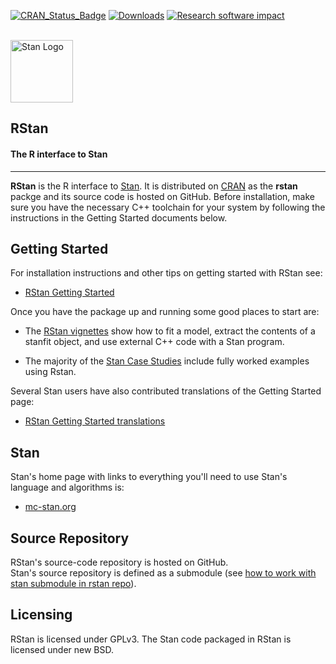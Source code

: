 [![CRAN\_Status\_Badge](https://www.r-pkg.org/badges/version/rstan?color=blue)](https://cran.r-project.org/package=rstan)
[![Downloads](https://cranlogs.r-pkg.org/badges/rstan?color=blue)](https://cran.rstudio.com/package=rstan)
[![Research software impact](http://depsy.org/api/package/cran/rstan/badge.svg)](http://depsy.org/package/r/rstan)

<br>
<div style="text-align:left">
<span><a href="https://mc-stan.org">
<img src="https://raw.githubusercontent.com/stan-dev/logos/master/logo_tm.png" width=100 alt="Stan Logo"/></a><h2><strong>RStan</strong></h2><h4>The R interface to Stan</h4></span>
</div>

-----
**RStan** is the R interface to [Stan](https://mc-stan.org). It is distributed on
[CRAN](https://CRAN.R-project.org/package=rstan) as the **rstan** packge and its
source code is hosted on GitHub. Before installation, make sure you have the
necessary C++ toolchain for your system by following the instructions in the
Getting Started documents below.

## Getting Started

For installation instructions and other tips on getting started with RStan see:

* [RStan Getting Started](https://github.com/stan-dev/rstan/wiki/RStan-Getting-Started)

Once you have the package up and running some good places to start are: 

* The [RStan vignettes](https://mc-stan.org/rstan/articles/) show how to fit a
model, extract the contents of a stanfit object, and use external C++ code with
a Stan program.

* The majority of the [Stan Case Studies](https://mc-stan.org/users/documentation/case-studies.html) include fully worked examples using Rstan.

Several Stan users have also contributed translations of the Getting Started page:

* [RStan Getting Started translations](https://github.com/stan-dev/rstan/#getting-started)


## Stan

Stan's home page with links to everything you'll need to use Stan's language and algorithms is:

* [mc-stan.org](https://mc-stan.org) 

## Source Repository

RStan's source-code repository is hosted on GitHub.  
Stan's source repository is defined as a submodule (see [how to work with stan submodule in rstan repo](https://github.com/stan-dev/rstan/wiki/How-to-work-with-the-stan-submodule-in-rstan-repo%3F)).

## Licensing

RStan is licensed under GPLv3. The Stan code packaged in RStan is licensed under new BSD.
